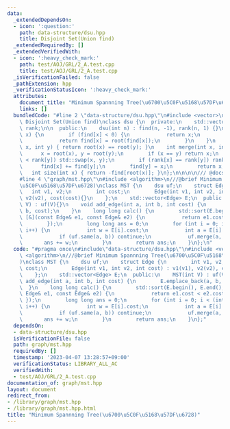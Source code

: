 ```yaml
---
data:
  _extendedDependsOn:
  - icon: ':question:'
    path: data-structure/dsu.hpp
    title: Disjoint Set(Union find)
  _extendedRequiredBy: []
  _extendedVerifiedWith:
  - icon: ':heavy_check_mark:'
    path: test/AOJ/GRL/2_A.test.cpp
    title: test/AOJ/GRL/2_A.test.cpp
  _isVerificationFailed: false
  _pathExtension: hpp
  _verificationStatusIcon: ':heavy_check_mark:'
  attributes:
    document_title: "Minimum Spannning Tree(\u6700\u5C0F\u5168\u57DF\u6728)"
    links: []
  bundledCode: "#line 2 \"data-structure/dsu.hpp\"\n#include <vector>\n/// @brief\
    \ Disjoint Set(Union find)\nclass dsu {\n  private:\n    std::vector<int> find,\
    \ rank;\n\n  public:\n    dsu(int n) : find(n, -1), rank(n, 1) {}\n    int root(int\
    \ x) {\n        if (find[x] < 0) {\n            return x;\n        } else {\n\
    \            return find[x] = root(find[x]);\n        }\n    }\n    bool same(int\
    \ x, int y) { return root(x) == root(y); }\n    int merge(int x, int y) {\n  \
    \      x = root(x), y = root(y);\n        if (x == y) return x;\n        if (rank[x]\
    \ < rank[y]) std::swap(x, y);\n        if (rank[x] == rank[y]) rank[x]++;\n  \
    \      find[x] += find[y];\n        find[y] = x;\n        return x;\n    }\n \
    \   int size(int x) { return -find[root(x)]; }\n};\n\n\n\n/// @docs docs/data-structure/dsu.md\n\
    #line 4 \"graph/mst.hpp\"\n#include <algorithm>\n///@brief Minimum Spannning Tree(\u6700\
    \u5C0F\u5168\u57DF\u6728)\nclass MST {\n    dsu uf;\n    struct Edge {\n     \
    \   int v1, v2;\n        int cost;\n        Edge(int v1, int v2, int cost) : v1(v1),\
    \ v2(v2), cost(cost){}\n    };\n    std::vector<Edge> E;\n  public:\n    MST(int\
    \ V) : uf(V){}\n    void add_edge(int a, int b, int cost) {\n        E.emplace_back(a,\
    \ b, cost);\n    }\n    long long calc() {\n        std::sort(E.begin(), E.end(),\
    \ [&](const Edge& e1, const Edge& e2) {\n            return e1.cost < e2.cost;\n\
    \        });\n        long long ans = 0;\n        for (int i = 0; i < (int)E.size();\
    \ i++) {\n            int w = E[i].cost;\n            int a = E[i].v1, b = E[i].v2;\n\
    \            if (uf.same(a, b)) continue;\n            uf.merge(a, b);\n     \
    \       ans += w;\n        }\n        return ans;\n    }\n};\n"
  code: "#pragma once\n#include\"data-structure/dsu.hpp\"\n#include <vector>\n#include\
    \ <algorithm>\n///@brief Minimum Spannning Tree(\u6700\u5C0F\u5168\u57DF\u6728\
    )\nclass MST {\n    dsu uf;\n    struct Edge {\n        int v1, v2;\n        int\
    \ cost;\n        Edge(int v1, int v2, int cost) : v1(v1), v2(v2), cost(cost){}\n\
    \    };\n    std::vector<Edge> E;\n  public:\n    MST(int V) : uf(V){}\n    void\
    \ add_edge(int a, int b, int cost) {\n        E.emplace_back(a, b, cost);\n  \
    \  }\n    long long calc() {\n        std::sort(E.begin(), E.end(), [&](const\
    \ Edge& e1, const Edge& e2) {\n            return e1.cost < e2.cost;\n       \
    \ });\n        long long ans = 0;\n        for (int i = 0; i < (int)E.size();\
    \ i++) {\n            int w = E[i].cost;\n            int a = E[i].v1, b = E[i].v2;\n\
    \            if (uf.same(a, b)) continue;\n            uf.merge(a, b);\n     \
    \       ans += w;\n        }\n        return ans;\n    }\n};"
  dependsOn:
  - data-structure/dsu.hpp
  isVerificationFile: false
  path: graph/mst.hpp
  requiredBy: []
  timestamp: '2023-04-07 13:28:57+09:00'
  verificationStatus: LIBRARY_ALL_AC
  verifiedWith:
  - test/AOJ/GRL/2_A.test.cpp
documentation_of: graph/mst.hpp
layout: document
redirect_from:
- /library/graph/mst.hpp
- /library/graph/mst.hpp.html
title: "Minimum Spannning Tree(\u6700\u5C0F\u5168\u57DF\u6728)"
---
```

